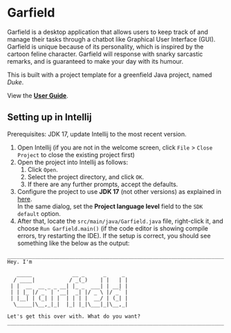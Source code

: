 # Garfield

Garfield is a desktop application that allows users to keep track of and manage their tasks through a
chatbot like Graphical User Interface (GUI). Garfield is unique because of its personality, which is 
inspired by the cartoon feline character. Garfield will response with snarky sarcastic remarks, and is
guaranteed to make your day with its humour.

This is built with a project template for a greenfield Java project, named _Duke_.

View the [**User Guide**](https://chuajunyu.github.io/ip/).

## Setting up in Intellij

Prerequisites: JDK 17, update Intellij to the most recent version.

1. Open Intellij (if you are not in the welcome screen, click `File` > `Close Project` to close the existing project 
first)
2. Open the project into Intellij as follows:
   1. Click `Open`.
   2. Select the project directory, and click `OK`.
   3. If there are any further prompts, accept the defaults.
3. Configure the project to use **JDK 17** (not other versions) as explained in [here](https://www.jetbrains.com/help/idea/sdk.html#set-up-jdk).<br>
   In the same dialog, set the **Project language level** field to the `SDK default` option.
4. After that, locate the `src/main/java/Garfield.java` file, right-click it, and choose `Run Garfield.main()` 
(if the code editor is showing compile errors, try restarting the IDE). If the setup is correct, you should see 
something like the below as the output:

```
______________________________________________________________________
Hey. I'm

   _____             __ _      _     _
  / ____|           / _(_)    | |   | |
 | |  __  __ _ _ __| |_ _  ___| | __| |
 | | |_ |/ _` | '__|  _| |/ _ \ |/ _` |
 | |__| | (_| | |  | | | |  __/ | (_| |
  \_____|\__,_|_|  |_| |_|\___|_|\__,_|

Let's get this over with. What do you want?
______________________________________________________________________
```

